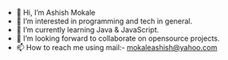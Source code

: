 - 👋 Hi, I’m Ashish Mokale
- 👀 I’m interested in programming and tech in general.
- 🌱 I’m currently learning Java & JavaScript.
- 💞️ I’m looking forward to collaborate on opensource projects.
- 📫 How to reach me using mail:- mokaleashish@yahoo.com

<!---
AshuMokale/AshuMokale is a ✨ special ✨ repository because its `README.md` (this file) appears on your GitHub profile.
You can click the Preview link to take a look at your changes.
--->
